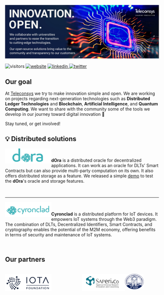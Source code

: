 <img src=https://raw.githubusercontent.com/teleconsys/.github/main/images/banner.jpg>

![visitors](https://visitor-badge.glitch.me/badge?page_id=teleconsys)
<a href="https://teleconsys.it"><img src="https://img.shields.io/static/v1?label=&labelColor=505050&message=teleconsys&color=%230076D6&style=flat&logo=google-chrome&logoColor=%230076D6" alt="website"/></a>
<a href="https://linkedin.com/company/teleconsys" ><img src="https://img.shields.io/badge/-teleconsys-blue?style=flat-square&logo=Linkedin&logoColor=white" alt="linkedin"/> </a>
<a href="https://twitter.com/teleconsys" ><img src="https://img.shields.io/twitter/follow/teleconsys.svg?style=social" alt="twitter"/> </a>



## Our goal

At [Teleconsys](https://www.teleconsys.it/) we try to make innovation simple and open. We are working on projects regarding next-generation technologies such as **Distributed Ledger Technologies** and **Blockchain**, **Artificial Intelligence**, and **Quantum Computing**. We want to share with the community some of the tools we develop in our journey toward digital innovation :rocket:

Stay tuned, or get involved!

:bulb: Distributed solutions 
---
<img align="left"  width=30% src="https://raw.githubusercontent.com/teleconsys/.github/main/images/dora_logo_small.png"> 

<br>

**dOra** is a distributed oracle for decentralized applications. It can work as an oracle for DLTs' Smart Contracts but can also provide multi-party computation on its own. It also offers distributed storage as a feature. We released a simple [demo](https://github.com/teleconsys/dora-storage-demo)</a> to test the **dOra**'s oracle and storage features.  

<br>

___

<img align="left" width=30% src="https://raw.githubusercontent.com/teleconsys/.github/main/images/cyronclad_logo_small.png">

<br>

**Cyronclad** is a distributed platform for IoT devices. It empowers IoT systems through the Web3 paradigm. The combination of DLTs, Decentralized Identifiers, Smart Contracts, and cryptography enables the potential of the M2M economy, offering benefits in terms of security and maintenance of IoT systems.

<br>

## Our partners

<br>
<a href="https://www.iota.org/" id="iota_f"><img src="https://raw.githubusercontent.com/teleconsys/.github/main/images/iota_found.png" width=30% style="float:left"></a>
<a href="https://web.uniroma1.it/saperi_co/" id="iota_f"><img src="https://raw.githubusercontent.com/teleconsys/.github/main/images/sapericocut.png" width=28% style="float:left; position:relative; left:20%"></a>
<a href="https://www.unicampus.it/en" id="iota_f"><img src="https://raw.githubusercontent.com/teleconsys/.github/main/images/ucbm.png" width=12% style="float:left; position:relative; left:20%"></a>




